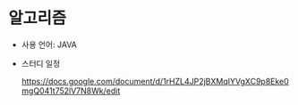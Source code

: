 # **알고리즘**

- 사용 언어: JAVA

- 스터디 일정

  <https://docs.google.com/document/d/1rHZL4JP2jBXMqIYVgXC9p8Eke0mgQ041t752lV7N8Wk/edit>

